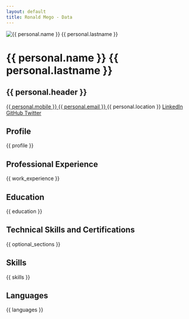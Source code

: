 ```yaml
---
layout: default
title: Ronald Mego - Data
---
```


<div class="header-container">
  <img src="{{ site.logo }}" alt="{{ personal.name }} {{ personal.lastname }}" class="profile-image">
  <h1>{{ personal.name }} {{ personal.lastname }}</h1>
  
  <div class="title-container">
    <h2>{{ personal.header }}</h2>
  </div>

  <div class="contact-info">
    <a href="tel:{{ personal.mobile }}" class="contact-item">
      <i class="fas fa-phone"></i> {{ personal.mobile }}
    </a>
    <a href="mailto:{{ personal.email }}" class="contact-item">
      <i class="fas fa-envelope"></i> {{ personal.email }}
    </a>
    <span class="contact-item">
      <i class="fas fa-map-marker-alt"></i> {{ personal.location }}
    </span>
    <a href="{{ personal.linkedin_url }}" class="contact-item" target="_blank">
      <i class="fab fa-linkedin"></i> LinkedIn
    </a>
    <a href="{{ personal.github_url }}" class="contact-item" target="_blank">
      <i class="fab fa-github"></i> GitHub
    </a>
    <a href="{{ personal.twitter_url }}" class="contact-item" target="_blank">
      <i class="fab fa-twitter"></i> Twitter
    </a>
  </div>
</div>

## Profile

{{ profile }}

## Professional Experience

{{ work_experience }}

## Education

{{ education }}

## Technical Skills and Certifications

{{ optional_sections }}

## Skills

{{ skills }}

## Languages

{{ languages }}